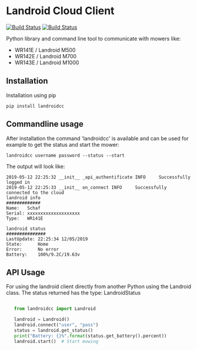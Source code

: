 Landroid Cloud Client
=====================

[![Build Status](https://travis-ci.org/awegg/landroidcc.svg?branch=master)](https://travis-ci.org/awegg/landroidcc)
[![Build Status](https://readthedocs.org/projects/landroidcc/badge/?version=latest)](https://landroidcc.readthedocs.io/en/latest/)

Python library and command line tool to communicate with mowers like:
- WR141E / Landroid M500
- WR142E / Landroid M700
- WR143E / Landroid M1000

Installation
------------
Installation using pip

```
pip install landroidcc
```

Commandline usage
-----------------
After installation the command 'landroidcc' is available and can be used for example
to get the status and start the mower:

```
landroidcc username password --status --start
```

The output will look like:

```
2019-05-12 22:25:32 __init__ _api_authentificate INFO     Successfully logged in
2019-05-12 22:25:33 __init__ on_connect INFO     Successfully connected to the cloud
landroid info
#############
Name:   Schaf
Serial: xxxxxxxxxxxxxxxxxxxx
Type:   WR141E

landroid status
###############
LastUpdate: 22:25:34 12/05/2019
State:      Home
Error:      No error
Battery:    100%/9.2C/19.63v
```

API Usage
---------
For using the landroid client directly from another Python using the Landroid class. The
status returned has the type: LandroidStatus

```python

   from landroidcc import Landroid

   landroid = Landroid()
   landroid.connect("user", "pass")
   status = landroid.get_status()
   print("Battery: {}%".format(status.get_battery().percent))
   landroid.start()  # Start mowing
```